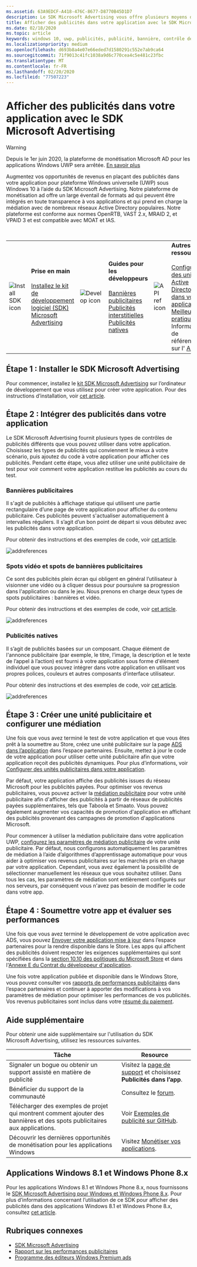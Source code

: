 ```yaml
---
ms.assetid: 63A9EDCF-A418-476C-8677-D8770B45D1D7
description: Le SDK Microsoft Advertising vous offre plusieurs moyens de monétiser votre application grâce aux publicités.
title: Afficher des publicités dans votre application avec le SDK Microsoft Advertising
ms.date: 02/18/2020
ms.topic: article
keywords: windows 10, uwp, publicités, publicité, bannière, contrôle de publicité, spot
ms.localizationpriority: medium
ms.openlocfilehash: d693b8a4e07e66eded7d1580291c552e7ab9ca64
ms.sourcegitcommit: 71f9013c41fc1038a9d6c770cea4c5e481c23fbc
ms.translationtype: MT
ms.contentlocale: fr-FR
ms.lasthandoff: 02/20/2020
ms.locfileid: "77507223"
---
```

# <a name="display-ads-in-your-app-with-the-microsoft-advertising-sdk"></a>Afficher des publicités dans votre application avec le SDK Microsoft Advertising

>[!WARNING]
> Depuis le 1er juin 2020, la plateforme de monétisation Microsoft AD pour les applications Windows UWP sera arrêtée. [En savoir plus](https://social.msdn.microsoft.com/Forums/windowsapps/en-US/db8d44cb-1381-47f7-94d3-c6ded3fea36f/microsoft-ad-monetization-platform-shutting-down-june-1st?forum=aiamgr)

Augmentez vos opportunités de revenus en plaçant des publicités dans votre application pour plateforme Windows universelle (UWP) sous Windows 10 à l’aide du SDK Microsoft Advertising. Notre plateforme de monétisation ad offre un large éventail de formats ad qui peuvent être intégrés en toute transparence à vos applications et qui prend en charge la médiation avec de nombreux réseaux Active Directory populaires. Notre plateforme est conforme aux normes OpenRTB, VAST 2.x, MRAID 2, et VPAID 3 et est compatible avec MOAT et IAS. 

<br/>

<table style="border: none !important;">
<colgroup>
<col width="10%" />
<col width="23%" />
<col width="10%" />
<col width="23%" />
<col width="10%" />
<col width="23%" />
</colgroup>
<tbody>
<tr>
<td align="left"><img src="images/install-sdk.png" alt="Install SDK icon" /></td>
<td align="left"><b>Prise en main</b><br/><br/>
    <a href="https://marketplace.visualstudio.com/items?itemName=AdMediator.MicrosoftAdvertisingSDK">Installez le kit de développement logiciel (SDK) Microsoft Advertising</a>
</td>
<td align="left"><img src="images/write-code.png" alt="Develop icon" /></td>
<td align="left"><b>Guides pour les développeurs</b><br/><br/>
    <a href="banner-ads.md">Bannières publicitaires</a>
    <br/>
    <a href="interstitial-ads.md">Publicités interstitielles</a>
    <br/>
    <a href="native-ads.md">Publicités natives</a>
    </td>
<td align="left"><img src="images/api-reference.png" alt="API ref icon" /></td>
<td align="left"><b>Autres ressources</b><br/><br/>
    <a href="set-up-ad-units-in-your-app.md">Configurer des unités Active Directory dans votre application</a>
    <br/>
    <a href="best-practices-for-ads-in-apps.md">Meilleures pratiques</a>
    <br/>Informations de référence sur l' 
    <a href="https://docs.microsoft.com/uwp/api/overview/advertising">API</a>
    </td>
</tr>
</tbody>
</table>

## <a name="step-1-install-the-microsoft-advertising-sdk"></a>Étape 1 : Installer le SDK Microsoft Advertising

Pour commencer, installez le [kit SDK Microsoft Advertising](https://marketplace.visualstudio.com/items?itemName=AdMediator.MicrosoftAdvertisingSDK) sur l’ordinateur de développement que vous utilisez pour créer votre application. Pour des instructions d’installation, voir [cet article](install-the-microsoft-advertising-libraries.md).

## <a name="step-2-implement-ads-in-your-app"></a>Étape 2 : Intégrer des publicités dans votre application

Le SDK Microsoft Advertising fournit plusieurs types de contrôles de publicités différents que vous pouvez utiliser dans votre application. Choisissez les types de publicités qui conviennent le mieux à votre scénario, puis ajoutez du code à votre application pour afficher ces publicités. Pendant cette étape, vous allez utiliser une unité publicitaire de test pour voir comment votre application restitue les publicités au cours du test.

### <a name="banner-ads"></a>Bannières publicitaires

Il s'agit de publicités à affichage statique qui utilisent une partie rectangulaire d’une page de votre application pour afficher du contenu publicitaire. Ces publicités peuvent s'actualiser automatiquement à intervalles réguliers. Il s’agit d’un bon point de départ si vous débutez avec les publicités dans votre application.

Pour obtenir des instructions et des exemples de code, voir [cet article](adcontrol-in-xaml-and--net.md).

![addreferences](images/banner-ad.png)

### <a name="interstitial-video-and-interstitial-banner-ads"></a>Spots vidéo et spots de bannières publicitaires

Ce sont des publicités plein écran qui obligent en général l’utilisateur à visionner une vidéo ou à cliquer dessus pour poursuivre sa progression dans l'application ou dans le jeu. Nous prenons en charge deux types de spots publicitaires : bannières et vidéo.

Pour obtenir des instructions et des exemples de code, voir [cet article](interstitial-ads.md).

![addreferences](images/interstitial-ad.png)

### <a name="native-ads"></a>Publicités natives

Il s’agit de publicités basées sur un composant. Chaque élément de l'annonce publicitaire (par exemple, le titre, l’image, la description et le texte de l’appel à l’action) est fourni à votre application sous forme d'élément individuel que vous pouvez intégrer dans votre application en utilisant vos propres polices, couleurs et autres composants d’interface utilisateur.

Pour obtenir des instructions et des exemples de code, voir [cet article](native-ads.md).

![addreferences](images/native-ad.png)

<span id="ad-mediation"/>

## <a name="step-3-create-an-ad-unit-and-configure-mediation"></a>Étape 3 : Créer une unité publicitaire et configurer une médiation

Une fois que vous avez terminé le test de votre application et que vous êtes prêt à la soumettre au Store, créez une unité publicitaire sur la page [ADS dans l’application](../publish/in-app-ads.md) dans l’espace partenaires. Ensuite, mettez à jour le code de votre application pour utiliser cette unité publicitaire afin que votre application reçoit des publicités dynamiques. Pour plus d’informations, voir [Configurer des unités publicitaires dans votre application](set-up-ad-units-in-your-app.md#live-ad-units).

Par défaut, votre application affiche des publicités issues du réseau Microsoft pour les publicités payées. Pour optimiser vos revenus publicitaires, vous pouvez activer la [médiation publicitaire](ad-mediation-service.md) pour votre unité publicitaire afin d'afficher des publicités à partir de réseaux de publicités payées supplémentaires, tels que Taboola et Smaato. Vous pouvez également augmenter vos capacités de promotion d'application en affichant des publicités provenant des campagnes de promotion d'applications Microsoft.

Pour commencer à utiliser la médiation publicitaire dans votre application UWP, [configurez les paramètres de médiation publicitaire](../publish/in-app-ads.md#mediation-settings) de votre unité publicitaire. Par défaut, nous configurons automatiquement les paramètres de médiation à l’aide d’algorithmes d’apprentissage automatique pour vous aider à optimiser vos revenus publicitaires sur les marchés pris en charge par votre application. Cependant, vous avez également la possibilité de sélectionner manuellement les réseaux que vous souhaitez utiliser. Dans tous les cas, les paramètres de médiation sont entièrement configurés sur nos serveurs, par conséquent vous n'avez pas besoin de modifier le code dans votre app.    

## <a name="step-4-submit-your-app-and-review-performance"></a>Étape 4 : Soumettre votre app et évaluer ses performances

Une fois que vous avez terminé le développement de votre application avec ADS, vous pouvez [Envoyer votre application mise à jour](https://docs.microsoft.com/windows/uwp/publish/app-submissions) dans l’espace partenaires pour la rendre disponible dans le Store. Les apps qui affichent des publicités doivent respecter les exigences supplémentaires qui sont spécifiées dans la [section 10.10 des politiques du Microsoft Store](https://docs.microsoft.com/legal/windows/agreements/store-policies#1010-advertising-conduct-and-content) et dans l'[Annexe E du Contrat du développeur d'application](https://docs.microsoft.com/legal/windows/agreements/app-developer-agreement).

Une fois votre application publiée et disponible dans le Windows Store, vous pouvez consulter vos [rapports de performances publicitaires](../publish/advertising-performance-report.md) dans l’espace partenaires et continuer à apporter des modifications à vos paramètres de médiation pour optimiser les performances de vos publicités. Vos revenus publicitaires sont inclus dans votre [résumé du paiement](../publish/payout-summary.md).

<span id="additional-help" />

## <a name="additional-help"></a>Aide supplémentaire

Pour obtenir une aide supplémentaire sur l'utilisation du SDK Microsoft Advertising, utilisez les ressources suivantes.

|  Tâche    | Resource |               
|----------|-------|
| Signaler un bogue ou obtenir un support assisté en matière de publicité     | Visitez la [page de support](https://developer.microsoft.com/windows/support) et choisissez **Publicités dans l’app**.        |
| Bénéficier du support de la communauté     | Consultez le [forum](https://social.msdn.microsoft.com/forums/windowsapps/en-US/home?category=windowsapps).       |
| Télécharger des exemples de projet qui montrent comment ajouter des bannières et des spots publicitaires aux applications.     | Voir [Exemples de publicité sur GitHub](https://github.com/Microsoft/Windows-universal-samples/tree/master/Samples/Advertising).       |
| Découvrir les dernières opportunités de monétisation pour les applications Windows     | Visitez [Monétiser vos applications](https://developer.microsoft.com/store/monetize).        |

## <a name="windows-81-and-windows-phone-8x-apps"></a>Applications Windows 8.1 et Windows Phone 8.x

Pour les applications Windows 8.1 et Windows Phone 8.x, nous fournissons le [SDK Microsoft Advertising pour Windows et Windows Phone 8.x](https://marketplace.visualstudio.com/items?itemName=AdMediator.MicrosoftAdvertisingSDKforWindowsandWindowsPhone8x). Pour plus d’informations concernant l’utilisation de ce SDK pour afficher des publicités dans des applications Windows 8.1 et Windows Phone 8.x, consultez [cet article](https://docs.microsoft.com/previous-versions/windows/apps/dn792120(v=win.10)).

## <a name="related-topics"></a>Rubriques connexes

* [SDK Microsoft Advertising](https://marketplace.visualstudio.com/items?itemName=AdMediator.MicrosoftAdvertisingSDK)
* [Rapport sur les performances publicitaires](../publish/advertising-performance-report.md)
* [Programme des éditeurs Windows Premium ads](windows-premium-ads-publishers-program.md)

